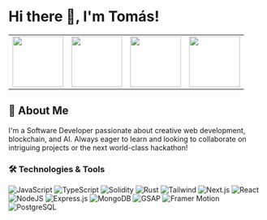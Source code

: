 # Hi there 👋, I'm Tomás!

<table align="center">




  <tr>
     <td><img src="https://media4.giphy.com/media/v1.Y2lkPTc5MGI3NjExMTlqejE2ZW5hNWY2b2hkenU4Yzc3MW91ODZyMGt2c3RoNWg5cXhiNyZlcD12MV9pbnRlcm5hbF9naWZfYnlfaWQmY3Q9Zw/SYHz66JfYHbBtZXjHy/giphy.gif" width="100"/></td>
    <td><img src="https://assets.vogue.com/photos/58918911e8e3104f57c740f1/master/pass/bourdain-street-food-650-542.gif" width="100"/></td>
     <td><img src="https://media4.giphy.com/media/QWQ3lmJXI9QylAgrWp/giphy.gif?cid=ecf05e47ahu5cbuiuek8qdoj2lsr4usdd050zy89qg7g8e77&ep=v1_gifs_search&rid=giphy.gif&ct=g" width="100"/></td>
     <td><img src="https://giphy.com/gifs/nightlife-bladerunner-tokyo-city-eFvs5iE6a6ntVIRaEN?utm_source=media-link&utm_medium=landing&utm_campaign=Media%20Links&utm_term=https://giphy.com/" width="100"/></td>

  </tr>

</table>

## 🚀 About Me
I'm a Software Developer passionate about creative web development, blockchain, and AI. Always eager to learn and looking to collaborate on intriguing projects or the next world-class hackathon!

### 🛠️ Technologies & Tools

![JavaScript](https://img.shields.io/badge/Code-JavaScript-informational?style=flat&logo=javascript&logoColor=white&color=blue)
![TypeScript](https://img.shields.io/badge/Code-TypeScript-informational?style=flat&logo=typescript&logoColor=white&color=blue)
![Solidity](https://img.shields.io/badge/Code-Solidity-informational?style=flat&logo=solidity&logoColor=white&color=blue)
![Rust](https://img.shields.io/badge/Code-Rust-informational?style=flat&logo=rust&logoColor=white&color=blue)
![Tailwind](https://img.shields.io/badge/Tool-Tailwind-informational?style=flat&logo=tailwind-css&logoColor=white&color=green)
![Next.js](https://img.shields.io/badge/Framework-Next.js-informational?style=flat&logo=next.js&logoColor=white&color=yellowgreen)
![React](https://img.shields.io/badge/Library-React-informational?style=flat&logo=react&logoColor=white&color=yellowgreen)
![NodeJS](https://img.shields.io/badge/Tool-NodeJS-informational?style=flat&logo=node.js&logoColor=white&color=green)
![Express.js](https://img.shields.io/badge/Framework-Express.js-informational?style=flat&logo=express&logoColor=white&color=yellowgreen)
![MongoDB](https://img.shields.io/badge/Database-MongoDB-informational?style=flat&logo=mongodb&logoColor=white&color=green)
![GSAP](https://img.shields.io/badge/Library-GSAP-informational?style=flat&logo=greensock&logoColor=white&color=yellowgreen)
![Framer Motion](https://img.shields.io/badge/Library-Framer_Motion-informational?style=flat&logo=framer&logoColor=white&color=yellowgreen)
![PostgreSQL](https://img.shields.io/badge/Database-PostgreSQL-informational?style=flat&logo=postgresql&logoColor=white&color=blue)


</div>
